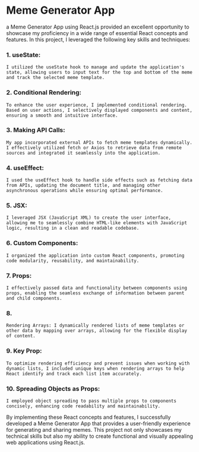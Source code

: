 # Meme Generator App

a Meme Generator App using React.js provided an excellent opportunity to showcase my proficiency in a wide range of essential React concepts and features. In this project, I leveraged the following key skills and techniques:

  ### 1. useState: 
    I utilized the useState hook to manage and update the application's state, allowing users to input text for the top and bottom of the meme and track the selected meme template.

  ### 2. Conditional Rendering: 
    To enhance the user experience, I implemented conditional rendering. Based on user actions, I selectively displayed components and content, ensuring a smooth and intuitive interface.

  ### 3. Making API Calls: 
    My app incorporated external APIs to fetch meme templates dynamically. I effectively utilized fetch or Axios to retrieve data from remote sources and integrated it seamlessly into the application.

  ### 4. useEffect: 
    I used the useEffect hook to handle side effects such as fetching data from APIs, updating the document title, and managing other asynchronous operations while ensuring optimal performance.

  ### 5. JSX: 
    I leveraged JSX (JavaScript XML) to create the user interface, allowing me to seamlessly combine HTML-like elements with JavaScript logic, resulting in a clean and readable codebase.

  ### 6. Custom Components: 
    I organized the application into custom React components, promoting code modularity, reusability, and maintainability.

  ### 7. Props:
    I effectively passed data and functionality between components using props, enabling the seamless exchange of information between parent and child components.

  ### 8. 
    Rendering Arrays: I dynamically rendered lists of meme templates or other data by mapping over arrays, allowing for the flexible display of content.

  ### 9. Key Prop: 
    To optimize rendering efficiency and prevent issues when working with dynamic lists, I included unique keys when rendering arrays to help React identify and track each list item accurately.

  ### 10. Spreading Objects as Props: 
    I employed object spreading to pass multiple props to components concisely, enhancing code readability and maintainability.

By implementing these React concepts and features, I successfully developed a Meme Generator App that provides a user-friendly experience for generating and sharing memes. This project not only showcases my technical skills but also my ability to create functional and visually appealing web applications using React.js.






